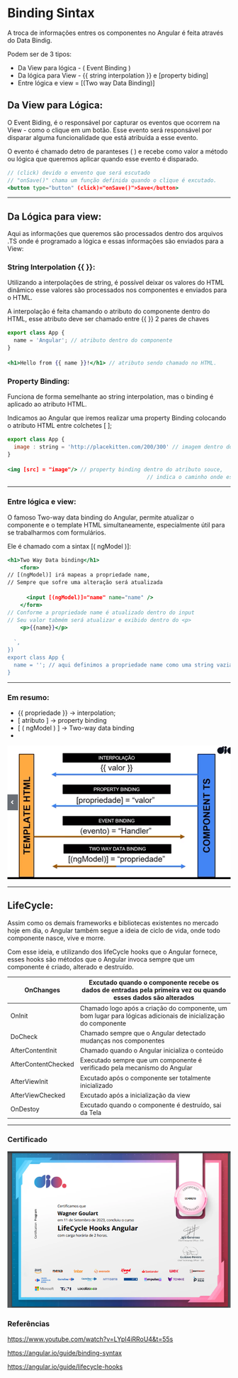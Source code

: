 # Binding Sintax 

A troca de informações entres os componentes no Angular é feita através do Data Bindig.

Podem ser de 3 tipos:

- Da View para lógica - ( Event Binding )
- Da lógica para View  - {{ string interpolation }} e [property biding]
- Entre lógica e view  = [(Two way Data Binding)]

## Da View para Lógica:

O Event Biding, é o responsável por capturar os eventos que ocorrem na View - como o clique em um botão. Esse evento será responsável por disparar alguma funcionalidade que está atribuída a esse evento.

O evento é chamado detro de paranteses ( ) e recebe como valor a método ou lógica que queremos aplicar quando esse evento é disparado.

```jsx
// (click) devido o envento que será escutado
// "onSave()" chama um função definida quando o clique é excutado.
<button type="button" (click)="onSave()">Save</button>
```

---

## Da Lógica para view:

Aqui as informações que queremos são processados dentro dos arquivos .TS onde é programado a lógica e essas informações são enviados para a View:

### String Interpolation {{ }}:

Utilizando a interpolações de string, é possível deixar os valores do HTML dinâmico esse valores são processados nos componentes e enviados para o HTML.

A interpolação é feita chamando o atributo do componente dentro do HTML, esse atributo deve ser chamado entre {{ }} 2 pares de chaves

```jsx
export class App {
  name = 'Angular'; // atributo dentro do componente
}

<h1>Hello from {{ name }}!</h1> // atributo sendo chamado no HTML.
```

### Property Binding:

Funciona de forma semelhante ao string interpolation, mas o binding é aplicado ao atributo HTML.

Indicamos ao Angular que iremos realizar uma property Binding colocando o atributo HTML entre colchetes [ ];

```jsx
export class App {
  image : string = 'http://placekitten.com/200/300' // imagem dentro do componnente,
}

<img [src] = "image"/> // property binding dentro do atributo souce,
											// indica o caminho onde está a imagem
```

---

### Entre lógica e view:

O famoso Two-way data binding do Angular, permite atualizar o componente e o template HTML simultaneamente, especialmente útil para se trabalharmos com formulários.

Ele é chamado com a sintax [( ngModel )]:

```jsx
<h1>Two Way Data binding</h1>
    <form>
// [(ngModel)] irá mapeas a propriedade name,
// Sempre que sofre uma alteração será atualizada

      <input [(ngModel)]="name" name="name" />
    </form>
// Conforme a propriedade name é atualizado dentro do input
// Seu valor tabmém será atualizar e exibido dentro do <p>
    <p>{{name}}</p>
    
  `,
})
export class App {
  name = ''; // aqui definimos a propriedade name como uma string vazia
}
```

---

### Em resumo:

- {{  propriedade }} → interpolation;
- [ atributo ] → property binding
- [ ( ngModel ) ] → Two-way data binding
- 

![](./assets/data-binding.png)

---

## LifeCycle:

Assim como os demais frameworks e bibliotecas existentes no mercado hoje em dia, o Angular também segue a ideia de ciclo de vida, onde todo componente nasce, vive e morre.

Com esse ideia, e utilizando dos lifeCycle hooks que o Angular fornece, esses hooks são métodos que o Angular invoca sempre que um componente é criado, alterado e destruído.

| OnChanges | Excutado quando o componente recebe os dados de entradas pela primeira vez ou quando esses dados são alterados |
| --- | --- |
| OnInit | Chamado logo após a criação do componente, um bom lugar para lógicas adicionais de inicialização do componente |
| DoCheck | Chamado sempre que o Angular detectado mudanças nos componentes |
| AfterContentInit | Chamado quando o Angular inicializa o conteúdo |
| AfterContentChecked | Executado sempre que um componente é verificado pela mecanismo do Angular |
| AfterViewInit | Excutado após o componente ser totalmente inicializado |
| AfterViewChecked | Excutado após a inicialização da view |
| OnDestoy | Excutado quando o componente é destruído, sai da Tela |

---
### Certificado

![](./assets/certificado.png)

### Referências

https://www.youtube.com/watch?v=LYpI4iRRoU4&t=55s 

https://angular.io/guide/binding-syntax

https://angular.io/guide/lifecycle-hooks